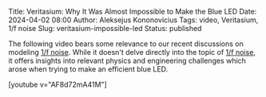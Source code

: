 Title: Veritasium: Why It Was Almost Impossible to Make the Blue LED
Date: 2024-04-02 08:00
Author: Aleksejus Kononovicius
Tags: video, Veritasium, 1/f noise
Slug: veritasium-impossible-led
Status: published

The following video bears some relevance to our recent discussions on
modeling [1/f noise](/tag/1f-noise/). While it doesn't delve directly into
the topic of [1/f noise](/tag/1f-noise/), it offers insights into relevant
physics and engineering challenges which arose when trying to make an
efficient blue LED.

[youtube v="AF8d72mA41M"]
